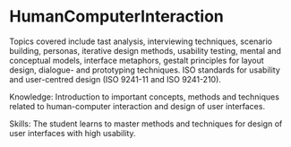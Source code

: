 # HumanComputerInteraction

Topics covered include tast analysis, interviewing techniques, scenario building, personas, iterative design methods, usability testing, mental and conceptual models, interface metaphors,
gestalt principles for layout design, dialogue- and prototyping techniques. ISO standards for usability and user-centred design (ISO 9241-11 and ISO 9241-210).

Knowledge:
Introduction to important concepts, methods and techniques related to human-computer interaction and design of user interfaces.

Skills:
The student learns to master methods and techniques for design of user interfaces with high usability.

